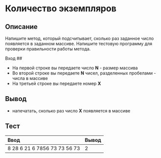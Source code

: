 # Количество экземпляров

## Описание
Напишите метод, который подсчитывает, сколько раз заданное число появляется в заданном массиве.
Напишите тестовую программу для проверки правильности работы метода.

Вход ##
- На первой строке вы передаете число **N** - размер массива
- Во второй строке вы передаете **N** чисел, разделенных пробелами - числа в массиве
- На третьей строке вы передаете номер **X**

## Вывод
- напечатать, сколько раз число **X** появляется в массиве

## Тест

| Ввод                         | Вывод  |
|:-----------------------------|:-------|
| 8 28 6 21 6 7856 73 73 56 73 | 2      |
